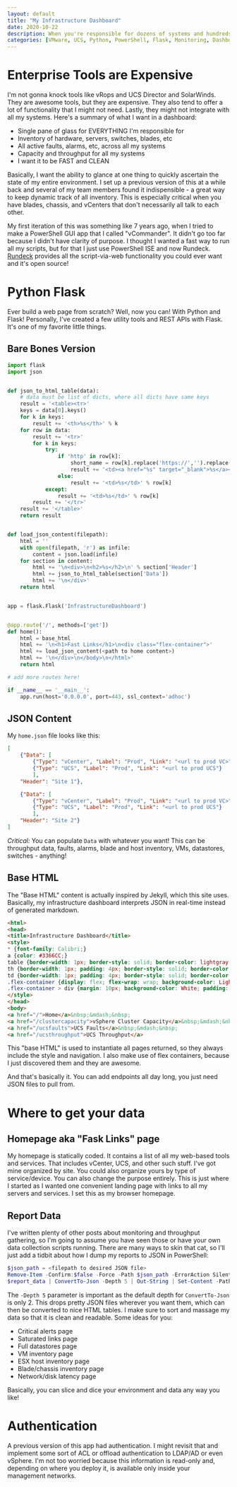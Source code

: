 ```yaml
---
layout: default
title: "My Infrastructure Dashboard"
date: 2020-10-22
description: When you're responsible for dozens of systems and hundreds of hosts...
categories: [VMware, UCS, Python, PowerShell, Flask, Monitoring, Dashboard]
---
```


# Enterprise Tools are Expensive

I'm not gonna knock tools like vRops and UCS Director and SolarWinds. They are awesome tools, but they are expensive. 
They also tend to offer a lot of functionality that I might not need. Lastly, they might not integrate with all my systems. Here's a summary of what I want in a dashboard:

- Single pane of glass for EVERYTHING I'm responsible for
- Inventory of hardware, servers, switches, blades, etc
- All active faults, alarms, etc, across all my systems
- Capacity and throughput for all my systems
- I want it to be FAST and CLEAN

Basically, I want the ability to glance at one thing to quickly ascertain the state of my entire environment. 
I set up a previous version of this at a while back and several of my team members found it indispensible - a great way to keep dynamic track of all inventory.
This is especially critical when you have blades, chassis, and vCenters that don't necessarily all talk to each other. 

My first iteration of this was something like 7 years ago, when I tried to make a PowerShell GUI app that I called "vCommander". 
It didn't go too far because I didn't have clarity of purpose. I thought I wanted a fast way to run all my scripts, but for that I just use PowerShell ISE and now Rundeck.
[Rundeck](https://www.rundeck.com/) provides all the script-via-web functionality you could ever want and it's open source!

# Python Flask

Ever build a web page from scratch? Well, now you can! With Python and Flask! Personally, I've created a few utility tools and REST APIs with Flask. 
It's one of my favorite little things. 

## Bare Bones Version

```python
import flask
import json


def json_to_html_table(data):
    # data must be list of dicts, where all dicts have same keys
    result = '<table><tr>'
    keys = data[0].keys()
    for k in keys:
        result += '<th>%s</th>' % k
    for row in data:
        result += '<tr>'
        for k in keys:
            try:
                if 'http' in row[k]:
                    short_name = row[k].replace('https://','').replace('http://', '').split('.')[0]
                    result += '<td><a href="%s" target="_blank">%s</a></td>' % (row[k], short_name)
                else:
                    result += '<td>%s</td>' % row[k]
            except:
                result += '<td>%s</td>' % row[k]
        result += '</tr>'
    result += '</table>'
    return result


def load_json_content(filepath):
    html = ''
    with open(filepath, 'r') as infile:
        content = json.load(infile)
    for section in content:
        html += '\n<div>\n<h2>%s</h2>\n' % section['Header']
        html += json_to_html_table(section['Data'])
        html += '\n</div>'
    return html


app = flask.Flask('InfrastructureDashboard')


@app.route('/', methods=['get'])
def home():
    html = base_html
    html += '\n<h1>Fast Links</h1>\n<div class="flex-container">'
    html += load_json_content(<path to home content>)
    html += '\n</div>\n</body>\n</html>'
    return html

# add more routes here! 

if __name__ == '__main__':
    app.run(host='0.0.0.0', port=443, ssl_context='adhoc')
```

## JSON Content

My `home.json` file looks like this:

```json
[
	{"Data": [
		{"Type": "vCenter", "Label": "Prod", "Link": "<url to prod VC>"},
		{"Type": "UCS", "Label": "Prod", "Link": "<url to prod UCS"}
		],
	"Header": "Site 1"},

	{"Data": [
		{"Type": "vCenter", "Label": "Prod", "Link": "<url to prod VC>"},
		{"Type": "UCS", "Label": "Prod", "Link": "<url to prod UCS"}
		],
	"Header": "Site 2"}
]
```

*Critical:* You can populate `Data` with whatever you want! This can be throughput data, faults, alarms, blade and host inventory, VMs, datastores, switches - anything! 

## Base HTML

The "Base HTML" content is actually inspired by Jekyll, which this site uses. Basically, my infrastructure dashboard interprets JSON in real-time instead of generated markdown. 

```html
<html>
<head>
<title>Infrastructure Dashboard</title>
<style>
* {font-family: Calibri;}
a {color: #3366CC;}
table {border-width: 1px; border-style: solid; border-color: lightgray; border-collapse: collapse; white-space: nowrap;}    
th {border-width: 1px; padding: 4px; border-style: solid; border-color: lightgray; background-color: lightskyblue; white-space: nowrap;}
td {border-width: 1px; padding: 4px; border-style: solid; border-color: lightgray; white-space: nowrap;}
.flex-container {display: flex; flex-wrap: wrap; background-color: LightGray;}
.flex-container > div {margin: 10px; background-color: White; padding: 10px}
</style>
</head>
<body>
<a href="/">Home</a>&nbsp;&mdash;&nbsp;
<a href="/clustercapacity">vSphere Cluster Capacity</a>&nbsp;&mdash;&nbsp;
<a href="/ucsfaults">UCS Faults</a>&nbsp;&mdash;&nbsp;
<a href="/ucsthroughput">UCS Throughput</a>
```

This "base HTML" is used to instantiate all pages returned, so they always include the style and navigation. I also make use of flex containers, because I just discovered them and they are awesome.

And that's basically it. You can add endpoints all day long, you just need JSON files to pull from. 

# Where to get your data

## Homepage aka "Fask Links" page

My homepage is statically coded. It contains a list of all my web-based tools and services. That includes vCenter, UCS, and other such stuff. I've got mine organized by site.
You could also organize yours by type of service/device. You can also change the purpose entirely. This is just where I started as I wanted one convenient landing page with links
to all my servers and services. I set this as my browser homepage. 

## Report Data

I've written plenty of other posts about monitoring and throughput gathering, so I'm going to assume you have seen those or have your own data collection scripts running.
There are many ways to skin that cat, so I'll just add a tidbit about how I dump my reports to JSON in PowerShell:

```powershell
$json_path = <filepath to desired JSON file>
Remove-Item -Confirm:$false -Force -Path $json_path -ErrorAction SilentlyContinue
$report_data | ConvertTo-Json -Depth 5 | Out-String | Set-Content -Path $json_path
```

The `-Depth 5` parameter is important as the default depth for `ConvertTo-Json` is only 2. This drops pretty JSON files wherever you want them, which can then be converted to nice HTML tables. 
I make sure to sort and massage my data so that it is clean and readable. Some ideas for you:

- Critical alerts page
- Saturated links page
- Full datastores page
- VM inventory page
- ESX host inventory page
- Blade/chassis inventory page
- Network/disk latency page

Basically, you can slice and dice your environment and data any way you like!

# Authentication

A previous version of this app had authentication. I might revisit that and implement some sort of ACL or offload authentication to LDAP/AD or even vSphere. 
I'm not too worried because this information is read-only and, depending on where you deploy it, is available only inside your management networks. 



